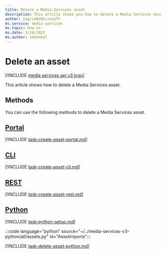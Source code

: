 ```yaml
---
title: Delete a Media Services asset
description: This article shows you how to delete a Media Services asset.
author: IngridAtMicrosoft
ms.service: media-services
ms.topic: how-to
ms.date: 3/16/2022
ms.author: inhenkel
---
```


# Delete an asset

[!INCLUDE [media services api v3 logo](./includes/v3-hr.md)]

This article shows how to delete a Media Services asset.

## Methods

You can use the following methods to delete a Media Services asset.

## [Portal](#tab/portal/)

[!INCLUDE [task-create-asset-portal.md](./includes/task-delete-asset-portal.md)]

## [CLI](#tab/cli/)

[!INCLUDE [task-create-asset-cli.md](./includes/task-delete-asset-cli.md)]

## [REST](#tab/rest/)

[!INCLUDE [task-create-asset-rest.md](./includes/task-delete-asset-rest.md)]

## [Python](#tab/python/)

[!INCLUDE [task-python-setup.md](./includes/task-python-setup.md)]

:::code language="python" source="~/../media-services-v3-python/all/assets.py" id="AssetImports":::

[!INCLUDE [task-delete-asset-python.md](./includes/task-delete-asset-python.md)]

